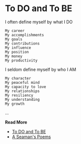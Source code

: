 # To DO and To BE

I often define myself by what I DO

    My career
    My accomplishments
    My goals
    My contributions
    My influence
    My position
    My money
    My productivity

I seldom define myself by who I AM

    My character
    My peaceful mind
    My capacity to love
    My relationships
    My resiliency
    My understanding
    My growth


...

**Read More**

* [To DO and To BE](https://seamansguide.com/book/poem/DoBe.md)
* [A Seaman's Poems](https://seamansguide.com/book/poem)

